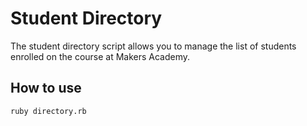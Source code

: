 Student Directory
=================

The student directory script allows you to manage the list of students enrolled on the course at Makers Academy.

How to use
----------

``` shell
ruby directory.rb
```